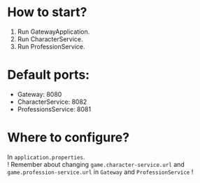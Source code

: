 # How to start?
1. Run GatewayApplication.
2. Run CharacterService.
3. Run ProfessionService.

# Default ports:
- Gateway: 8080
- CharacterService: 8082
- ProfessionsService: 8081

# Where to configure?
In `application.properties`. \
! Remember about changing `game.character-service.url` and `game.profession-service.url` in `Gateway` and `ProfessionService` !